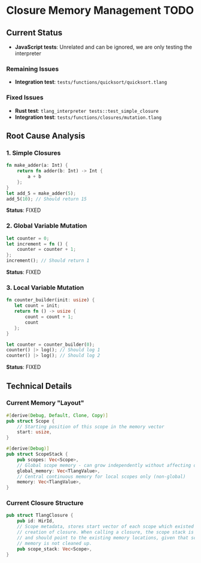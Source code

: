 # Closure Memory Management TODO

## Current Status

- **JavaScript tests**: Unrelated and can be ignored, we are only testing the interpreter

### Remaining Issues

- **Integration test**: `tests/functions/quicksort/quicksort.tlang`

### Fixed Issues

- **Rust test**: `tlang_interpreter tests::test_simple_closure`
- **Integration test**: `tests/functions/closures/mutation.tlang`

## Root Cause Analysis

### 1. Simple Closures

```rust
fn make_adder(a: Int) {
    return fn adder(b: Int) -> Int {
        a + b
    };
}
let add_5 = make_adder(5);
add_5(10); // Should return 15
```

**Status**: FIXED

### 2. Global Variable Mutation

```rust
let counter = 0;
let increment = fn () {
    counter = counter + 1;
};
increment(); // Should return 1
```

**Status**: FIXED

### 3. Local Variable Mutation

```rust
fn counter_builder(init: usize) {
   let count = init;
   return fn () -> usize {
       count = count + 1;
       count
   };
}

let counter = counter_builder(0);
counter() |> log(); // Should log 1
counter() |> log(); // Should log 2
```

**Status**: FIXED

## Technical Details

### Current Memory "Layout"

```rust
#[derive(Debug, Default, Clone, Copy)]
pub struct Scope {
    // Starting position of this scope in the memory vector
    start: usize,
}

#[derive(Debug)]
pub struct ScopeStack {
    pub scopes: Vec<Scope>,
    // Global scope memory - can grow independently without affecting other scopes
    global_memory: Vec<TlangValue>,
    // Central continuous memory for local scopes only (non-global)
    memory: Vec<TlangValue>,
}
```

### Current Closure Structure

```rust
pub struct TlangClosure {
    pub id: HirId,
    // Scope metadata, stores start vector of each scope which existed during
    // creation of closure. When calling a closure, the scope stack is restored
    // and should point to the existing memory locations, given that scopes and
    // memory is not cleaned up.
    pub scope_stack: Vec<Scope>,
}
```
